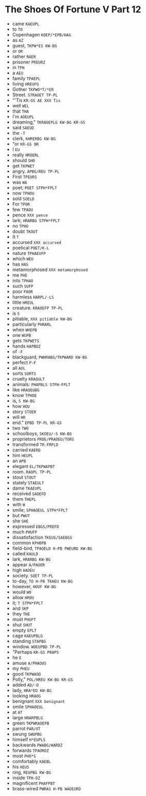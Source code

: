 # The Shoes Of Fortune V Part 12

* came `KAEUPL`
* to `TO`
* Copenhagen `KOEP/*EPB/HAG`
* as `AZ`
* guest, `TKPW*ES KW-BG`
* or `OR`
* rather `RAER`
* prisoner `PREURZ`
* in `TPH`
* a `AEU`
* family `TPAEPL`
* living `HREUFG`
* Gother `TKPWO*T/*ER`
* Street. `STRAOET TP-PL`
* "'Tis `KR-GS AE XXX Tis`
* well `WEL`
* that `THA`
* I'm `AOEUPL`
* dreaming," `TKRAOEPLG KW-BG KR-GS`
* said `SAEUD`
* the `-T`
* clerk, `KHRERBG KW-BG`
* "or `KR-GS OR`
* I `EU`
* really `HROERL`
* should `SHO`
* get `TKPWET`
* angry. `APBG/REU TP-PL`
* First `TPEURS`
* was `WA`
* poet; `POET STPH*FPLT`
* now `TPHOU`
* sold `SOELD`
* For `TPOR`
* few `TPAOU`
* pence `XXX pence`
* lark; `HRARBG STPH*FPLT`
* no `TPHO`
* doubt `TKOUT`
* It `T`
* accursed `XXX accursed`
* poetical `POET/K-L`
* nature `TPHAEUFP`
* which `WEU`
* has `HAS`
* metamorphosed `XXX metamorphosed`
* me `PHE`
* into `TPHAO`
* such `SUFP`
* poor `PAOR`
* harmless `HARPL/-LS`
* little `HREUL`
* creature. `KRAOEFP TP-PL`
* is `S`
* pitiable, `XXX pitiable KW-BG`
* particularly `PHRARL`
* when `WHEPB`
* one `WUPB`
* gets `TKPWETS`
* hands `HAPBDZ`
* of `-F`
* blackguard, `PWHRABG/TKPWARD KW-BG`
* perfect `P-F`
* all `AUL`
* sorts `SORTS`
* cruelty `KRAOULT`
* animals: `PHAPBLS STPH-FPLT`
* like `HRAOEUBG`
* know `TPHOE`
* is, `S KW-BG`
* how `HOU`
* story `STOER`
* will `HR`
* end." `EPBD TP-PL KR-GS`
* two `TWO`
* schoolboys, `SKOEU/-S KW-BG`
* proprietors `PROE/PRAOEU/TORS`
* transformed `TR-FRPLD`
* carried `KAERD`
* him `HEUPL`
* an `APB`
* elegant `EL/TKPWAPBT`
* room. `RAOPL TP-PL`
* stout `STOUT`
* stately `STAEULT`
* dame `TKAEUPL`
* received `SAOEFD`
* them `THEPL`
* with `W`
* smile; `SPHAOEUL STPH*FPLT`
* but `PWUT`
* she `SHE`
* expressed `EBGS/PREFD`
* much `PHUFP`
* dissatisfaction `TKEUS/SAEBGS`
* common `KPHOPB`
* field-bird, `TPAOELD H-PB PWEURD KW-BG`
* called `KAULD`
* lark, `HRARBG KW-BG`
* appear `A/PAOER`
* high `HAOEU`
* society. `SOET TP-PL`
* to-day, `TO H-PB TKAEU KW-BG`
* however, `HOUF KW-BG`
* would `WO`
* allow `HROU`
* it; `T STPH*FPLT`
* and `SKP`
* they `THE`
* must `PHUFT`
* shut `SHUT`
* empty `EPLT`
* cage `KAEUPBLG`
* standing `STAPBG`
* window. `WOEUPBD TP-PL`
* "Perhaps `KR-GS PRAPS`
* he `E`
* amuse `A/PHAOUS`
* my `PHEU`
* good `TKPWAOD`
* Polly," `POL/HREU KW-BG KR-GS`
* added `AD/-D`
* lady, `HRA*ED KW-BG`
* looking `HRAOG`
* benignant `XXX benignant`
* smile `SPHAOEUL`
* at `AT`
* large `HRARPBLG`
* green `TKPWRAOEPB`
* parrot `PAR/OT`
* swung `SWUPBG`
* himself `H*EUPLS`
* backwards `PWABG/WARDZ`
* forwards `TPAORDZ`
* most `PHO*S`
* comfortably `KAEBL`
* his `HEUS`
* ring, `REUPBG KW-BG`
* inside `TPH-DZ`
* magnificent `PHAFPBT`
* brass-wired `PWRAS H-PB WAOEURD`
